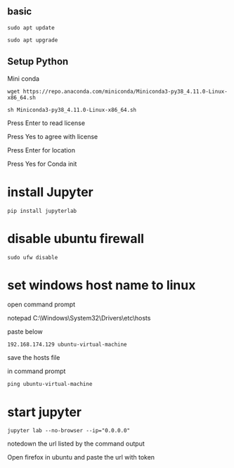 ## basic

```
sudo apt update

sudo apt upgrade
```

## Setup Python

Mini conda

```
wget https://repo.anaconda.com/miniconda/Miniconda3-py38_4.11.0-Linux-x86_64.sh
```

```
sh Miniconda3-py38_4.11.0-Linux-x86_64.sh 
```

Press Enter to read license

Press Yes to agree with license 

Press Enter for location


Press Yes for Conda init


# install Jupyter

```
pip install jupyterlab
```

# disable ubuntu firewall

```
sudo ufw disable
```

# set windows host name to linux


open command prompt 

notepad C:\Windows\System32\Drivers\etc\hosts


paste below

```
192.168.174.129 ubuntu-virtual-machine
```

save the hosts file

in command prompt 

```
ping ubuntu-virtual-machine
```


# start jupyter

```
jupyter lab --no-browser --ip="0.0.0.0"
```

notedown the url listed by the command output

Open firefox in ubuntu and paste the url with token


